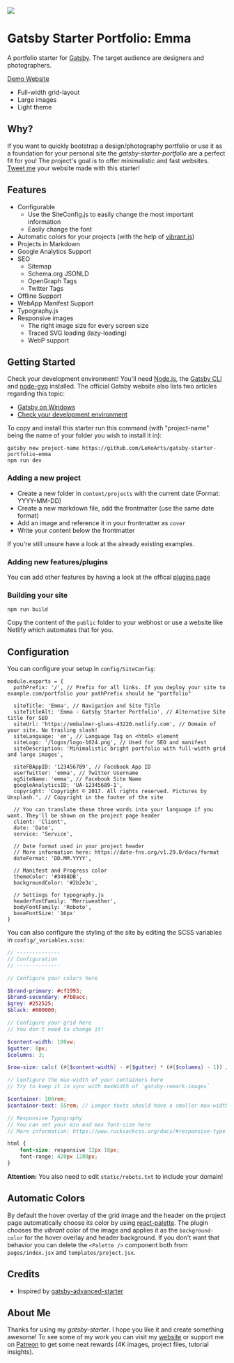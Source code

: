 ![](https://i.imgur.com/M0nwIVi.png)

# Gatsby Starter Portfolio: Emma

A portfolio starter for [Gatsby](https://www.gatsbyjs.org/). The target audience are designers and photographers.

[Demo Website](https://portfolio-emma.netlify.com/)

- Full-width grid-layout
- Large images
- Light theme

## Why?

If you want to quickly bootstrap a design/photography portfolio or use it as a foundation for your personal site the *gatsby-starter-portfolio* are a perfect fit for you! The project's goal is to offer minimalistic and fast websites. [Tweet me](https://twitter.com/lekoarts_de) your website made with this starter!

## Features

- Configurable
    - Use the SiteConfig.js to easily change the most important information
    - Easily change the font
- Automatic colors for your projects (with the help of [vibrant.js](https://jariz.github.io/vibrant.js/))
- Projects in Markdown
- Google Analytics Support
- SEO
    - Sitemap
    - Schema.org JSONLD
    - OpenGraph Tags
    - Twitter Tags
- Offline Support
- WebApp Manifest Support
- Typography.js
- Responsive images
    - The right image size for every screen size
    - Traced SVG loading (lazy-loading)
    - WebP support

## Getting Started

Check your development environment! You'll need [Node.js](https://nodejs.org/en/), the [Gatsby CLI](https://www.gatsbyjs.org/docs/) and [node-gyp](https://github.com/nodejs/node-gyp#installation) installed. The official Gatsby website also lists two articles regarding this topic:
- [Gatsby on Windows](https://www.gatsbyjs.org/docs/gatsby-on-windows/)
- [Check your development environment](https://www.gatsbyjs.org/tutorial/part-one/#check-your-development-environment)

To copy and install this starter run this command (with "project-name" being the name of your folder you wish to install it in):

```
gatsby new project-name https://github.com/LeKoArts/gatsby-starter-portfolio-emma
npm run dev
```

### Adding a new project
- Create a new folder in ``content/projects`` with the current date (Format: YYYY-MM-DD)
- Create a new markdown file, add the frontmatter (use the same date format)
- Add an image and reference it in your frontmatter as ``cover``
- Write your content below the frontmatter

If you're still unsure have a look at the already existing examples.

### Adding new features/plugins

You can add other features by having a look at the offical [plugins page](https://www.gatsbyjs.org/docs/plugins/)

### Building your site

```
npm run build
```
Copy the content of the ``public`` folder to your webhost or use a website like Netlify which automates that for you.

## Configuration

You can configure your setup in ``config/SiteConfig``:

```JS
module.exports = {
  pathPrefix: '/', // Prefix for all links. If you deploy your site to example.com/portfolio your pathPrefix should be "portfolio"
  
  siteTitle: 'Emma', // Navigation and Site Title
  siteTitleAlt: 'Emma - Gatsby Starter Portfolio', // Alternative Site title for SEO
  siteUrl: 'https://embalmer-glues-43220.netlify.com', // Domain of your site. No trailing slash!
  siteLanguage: 'en', // Language Tag on <html> element
  siteLogo: '/logos/logo-1024.png', // Used for SEO and manifest
  siteDescription: 'Minimalistic bright portfolio with full-width grid and large images',
  
  siteFBAppID: '123456789', // Facebook App ID
  userTwitter: 'emma', // Twitter Username
  ogSiteName: 'emma', // Facebook Site Name
  googleAnalyticsID: 'UA-12345689-1',
  copyright: 'Copyright © 2017. All rights reserved. Pictures by Unsplash.', // Copyright in the footer of the site
  
  // You can translate these three words into your language if you want. They'll be shown on the project page header
  client: 'Client',
  date: 'Date',
  service: 'Service',

  // Date format used in your project header
  // More information here: https://date-fns.org/v1.29.0/docs/format
  dateFormat: 'DD.MM.YYYY',
  
  // Manifest and Progress color
  themeColor: '#3498DB',
  backgroundColor: '#2b2e3c',
  
  // Settings for typography.js
  headerFontFamily: 'Merriweather',
  bodyFontFamily: 'Roboto',
  baseFontSize: '16px'
}
```

You can also configure the styling of the site by editing the SCSS variables in ``config/_variables.scss``:

```SCSS
// --------------
// Configuration
// --------------

// Configure your colors here

$brand-primary: #cf1993;
$brand-secondary: #7b8acc;
$grey: #252525;
$black: #000000;

// Configure your grid here
// You don't need to change it!

$content-width: 100vw;
$gutter: 0px;
$columns: 3;

$row-size: calc( (#{$content-width} - #{$gutter} * (#{$columns} - 1)) / #{$columns} );

// Configure the max-width of your containers here
// Try to keep it in sync with maxWidth of `gatsby-remark-images`

$container: 100rem;
$container-text: 55rem; // Longer texts should have a smaller max-width to improve readability

// Responsive Typography
// You can set your min and max font-size here
// More information: https://www.rucksackcss.org/docs/#responsive-type

html {
    font-size: responsive 12px 16px;
    font-range: 420px 1280px;
}
```

**Attention:** You also need to edit ``static/robots.txt`` to include your domain!

## Automatic Colors

By default the hover overlay of the grid image and the header on the project page automatically choose its color by using [react-palette](https://github.com/leonardokl/react-palette).
The plugin chooses the *vibrant* color of the image and applies it as the ``background-color`` for the hover overlay and header background. If you don't want that behavior you can delete the ``<Palette />`` component both from ``pages/index.jsx`` and ``templates/project.jsx``.

## Credits

- Inspired by [gatsby-advanced-starter](https://github.com/Vagr9K/gatsby-advanced-starter)

## About Me

Thanks for using my *gatsby-starter*. I hope you like it and create something awesome! To see some of my work you can visit my [website](https://www.lekoarts.de) or support me on [Patreon](https://www.patreon.com/lekoarts) to get some neat rewards (4K images, project files, tutorial insights).

